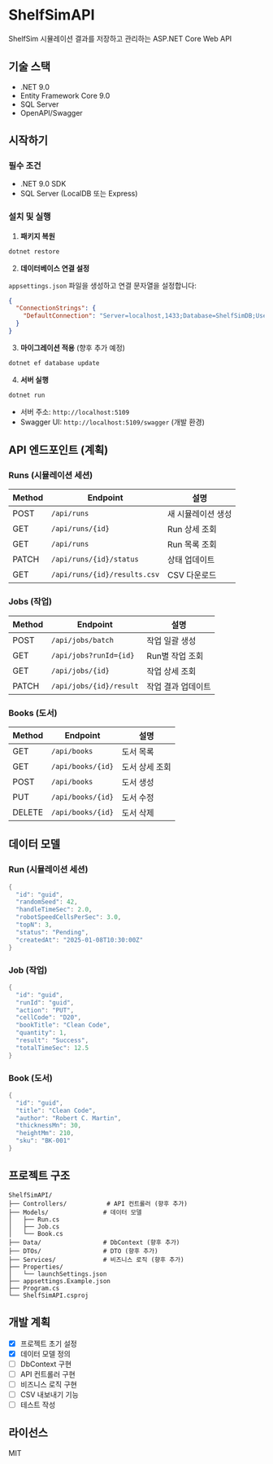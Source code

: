 # ShelfSimAPI

ShelfSim 시뮬레이션 결과를 저장하고 관리하는 ASP.NET Core Web API

## 기술 스택

- .NET 9.0
- Entity Framework Core 9.0
- SQL Server
- OpenAPI/Swagger

## 시작하기

### 필수 조건

- .NET 9.0 SDK
- SQL Server (LocalDB 또는 Express)

### 설치 및 실행

1. **패키지 복원**
```bash
dotnet restore
```

2. **데이터베이스 연결 설정**

`appsettings.json` 파일을 생성하고 연결 문자열을 설정합니다:

```json
{
  "ConnectionStrings": {
    "DefaultConnection": "Server=localhost,1433;Database=ShelfSimDB;UserId=sa;Password=YOUR_PASSWORD;TrustServerCertificate=True;Encrypt=False;"
  }
}
```

3. **마이그레이션 적용** (향후 추가 예정)
```bash
dotnet ef database update
```

4. **서버 실행**
```bash
dotnet run
```

- 서버 주소: `http://localhost:5109`
- Swagger UI: `http://localhost:5109/swagger` (개발 환경)

## API 엔드포인트 (계획)

### Runs (시뮬레이션 세션)

| Method | Endpoint | 설명 |
|--------|----------|------|
| POST | `/api/runs` | 새 시뮬레이션 생성 |
| GET | `/api/runs/{id}` | Run 상세 조회 |
| GET | `/api/runs` | Run 목록 조회 |
| PATCH | `/api/runs/{id}/status` | 상태 업데이트 |
| GET | `/api/runs/{id}/results.csv` | CSV 다운로드 |

### Jobs (작업)

| Method | Endpoint | 설명 |
|--------|----------|------|
| POST | `/api/jobs/batch` | 작업 일괄 생성 |
| GET | `/api/jobs?runId={id}` | Run별 작업 조회 |
| GET | `/api/jobs/{id}` | 작업 상세 조회 |
| PATCH | `/api/jobs/{id}/result` | 작업 결과 업데이트 |

### Books (도서)

| Method | Endpoint | 설명 |
|--------|----------|------|
| GET | `/api/books` | 도서 목록 |
| GET | `/api/books/{id}` | 도서 상세 조회 |
| POST | `/api/books` | 도서 생성 |
| PUT | `/api/books/{id}` | 도서 수정 |
| DELETE | `/api/books/{id}` | 도서 삭제 |

## 데이터 모델

### Run (시뮬레이션 세션)

```csharp
{
  "id": "guid",
  "randomSeed": 42,
  "handleTimeSec": 2.0,
  "robotSpeedCellsPerSec": 3.0,
  "topN": 3,
  "status": "Pending",
  "createdAt": "2025-01-08T10:30:00Z"
}
```

### Job (작업)

```csharp
{
  "id": "guid",
  "runId": "guid",
  "action": "PUT",
  "cellCode": "D20",
  "bookTitle": "Clean Code",
  "quantity": 1,
  "result": "Success",
  "totalTimeSec": 12.5
}
```

### Book (도서)

```csharp
{
  "id": "guid",
  "title": "Clean Code",
  "author": "Robert C. Martin",
  "thicknessMn": 30,
  "heightMm": 210,
  "sku": "BK-001"
}
```

## 프로젝트 구조

```
ShelfSimAPI/
├── Controllers/           # API 컨트롤러 (향후 추가)
├── Models/               # 데이터 모델
│   ├── Run.cs
│   ├── Job.cs
│   └── Book.cs
├── Data/                 # DbContext (향후 추가)
├── DTOs/                 # DTO (향후 추가)
├── Services/             # 비즈니스 로직 (향후 추가)
├── Properties/
│   └── launchSettings.json
├── appsettings.Example.json
├── Program.cs
└── ShelfSimAPI.csproj
```

## 개발 계획

- [x] 프로젝트 초기 설정
- [x] 데이터 모델 정의
- [ ] DbContext 구현
- [ ] API 컨트롤러 구현
- [ ] 비즈니스 로직 구현
- [ ] CSV 내보내기 기능
- [ ] 테스트 작성

## 라이선스

MIT
